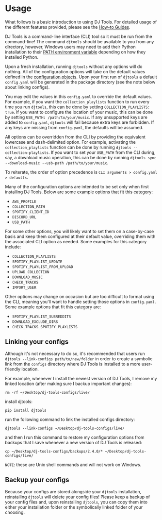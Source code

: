 # Usage
What follows is a basic introduction to using DJ Tools.
For detailed usage of the different features provided, please see the [How-to Guides](../../how_to_guides/index.md).

DJ Tools is a command-line interface (CLI) tool so it must be run from the command-line!
The command `djtools` should be available to you from any directory, however, Windows users may need to add their Python installation to their [PATH environment variable](https://www.wikihow.com/Change-the-PATH-Environment-Variable-on-Windows) depending on how they installed Python.

Upon a fresh installation, running `djtools` without any options will do nothing.
All of the configuration options will take on the default values defined in the [configuration objects](configuration.md).
Upon your first run of `djtools` a default `config.yaml` will be generated in the package directory (see the note below about linking configs).

You may edit the values in this `config.yaml` to override the default values.
For example, if you want the `collection_playlists` function to run every time you run `djtools`, this can be done by setting `COLLECTION_PLAYLISTS: true`.
If you want to configure the location of your music, this can be done by setting `USB_PATH: /path/to/your/music`.
If any unsupported keys are added to `config.yaml`, `djtools` will fail because extra keys are forbidden.
If any keys are missing from `config.yaml`, the defaults will be assumed.

All options can be overridden from the CLI by providing the equivalent lowercase and dash-delimited option.
For example, activating the `collection_playlists` function can be done by running `djtools --collection-playlists`.
If you want to set your `USB_PATH` from the CLI during, say, a download music operation, this can be done by running `djtools sync --download-music --usb-path /path/to/your/music`. 

To reiterate, the order of option precedence is `CLI arguments > config.yaml > defaults`.

Many of the configuration options are intended to be set only when first installing DJ Tools.
Below are some example options that fit this category:

* `AWS_PROFILE`
* `COLLECTION_PATH`
* `SPOTIFY_CLIENT_ID`
* `DISCORD_URL`
* `USB_PATH`

For some other options, you will likely want to set them on a case-by-case basis and keep them configured at their default value, overriding them with the associated CLI option as needed. Some examples for this category include:

* `COLLECTION_PLAYLISTS`
* `SPOTIFY_PLAYLIST_UPDATE`
* `SPOTIFY_PLAYLIST_FROM_UPLOAD`
* `UPLOAD_COLLECTION`
* `DOWNLOAD_MUSIC`
* `CHECK_TRACKS`
* `IMPORT_USER`

Other options may change on occasion but are too difficult to format using the CLI, meaning you'll want to handle setting those options in `config.yaml`. Some example options that fit this category are:

* `SPOTIFY_PLAYLIST_SUBREDDITS`
* `DOWNLOAD_EXCLUDE_DIRS`
* `CHECK_TRACKS_SPOTIFY_PLAYLISTS`

## Linking your configs
Although it's not necessary to do so, it's recommended that users run `djtools --link-configs path/to/new/folder` in order to create a symbolic link from the `configs` directory where DJ Tools is installed to a more user-friendly location.

For example, whenever I install the newest version of DJ Tools, I remove my linked location (after making sure I backup important changes):

`rm -rf ~/Desktop/dj-tools-configs/live/`

install djtools:

`pip install djtools`

run the following command to link the installed configs directory:

`djtools --link-configs ~/Desktop/dj-tools-configs/live/`

and then I run this command to restore my configuration options from backups that I save whenever a new version of DJ Tools is released:

`cp ~/Desktop/dj-tools-configs/backups/2.4.0/* ~/Desktop/dj-tools-configs/live/`

`NOTE`: these are Unix shell commands and will not work on Windows.

## Backup your configs
Because your configs are stored alongside your `djtools` installation, reinstalling `djtools` will delete your config files!
Please keep a backup of your config files and, upon reinstalling `djtools`, you can copy them into either your installation folder or the symbolically linked folder of your choosing.
